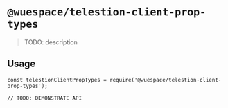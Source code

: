 # `@wuespace/telestion-client-prop-types`

> TODO: description

## Usage

```
const telestionClientPropTypes = require('@wuespace/telestion-client-prop-types');

// TODO: DEMONSTRATE API
```
